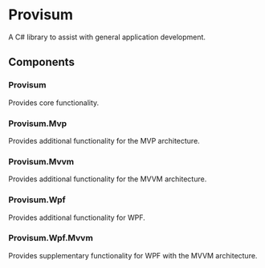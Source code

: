 # Provisum

A C# library to assist with general application development.

## Components

### Provisum

Provides core functionality.

### Provisum.Mvp

Provides additional functionality for the MVP architecture.

### Provisum.Mvvm

Provides additional functionality for the MVVM architecture.

### Provisum.Wpf

Provides additional functionality for WPF.

### Provisum.Wpf.Mvvm

Provides supplementary functionality for WPF with the MVVM architecture.
